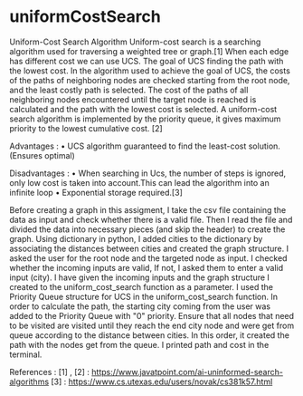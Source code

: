 # uniformCostSearch
Uniform-Cost Search Algorithm
Uniform-cost search is a searching algorithm used for traversing a weighted tree or graph.[1]
When each edge has different cost we can use UCS. The goal of UCS finding the path with the
lowest cost. In the algorithm used to achieve the goal of UCS, the costs of the paths of neighboring
nodes are checked starting from the root node, and the least costly path is selected. The cost of the
paths of all neighboring nodes encountered until the target node is reached is calculated and the path
with the lowest cost is selected. A uniform-cost search algorithm is implemented by the priority
queue, it gives maximum priority to the lowest cumulative cost. [2]

Advantages :
• UCS algorithm guaranteed to find the least-cost solution. (Ensures optimal)

Disadvantages :
• When searching in Ucs, the number of steps is ignored, only low cost is taken into
account.This can lead the algorithm into an infinite loop
• Exponential storage required.[3]

Before creating a graph in this assigment, I take the csv file containing the data as input and
check whether there is a valid file. Then I read the file and divided the data into necessary pieces
(and skip the header) to create the graph. Using dictionary in python, I added cities to the dictionary
by associating the distances between cities and created the graph structure. I asked the user for the
root node and the targeted node as input. I checked whether the incoming inputs are valid, If not, I
asked them to enter a valid input (city). I have given the incoming inputs and the graph structure I
created to the uniform_cost_search function as a parameter. I used the Priority Queue structure for
UCS in the uniform_cost_search function. In order to calculate the path, the starting city coming
from the user was added to the Priority Queue with "0" priority. Ensure that all nodes that need to
be visited are visited until they reach the end city node and were get from queue according to the
distance between cities. In this order, it created the path with the nodes get from the queue. I printed
path and cost in the terminal.

References :
[1] , [2] : https://www.javatpoint.com/ai-uninformed-search-algorithms
[3] : https://www.cs.utexas.edu/users/novak/cs381k57.html
